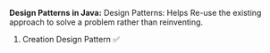 **Design Patterns in Java:**
Design Patterns: Helps Re-use the existing approach to solve a problem rather than reinventing.
1. Creation Design Pattern ✅
